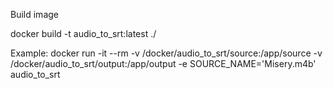 Build image

docker build -t audio_to_srt:latest ./ 

Example:
docker run -it --rm -v /docker/audio_to_srt/source:/app/source -v /docker/audio_to_srt/output:/app/output -e SOURCE_NAME='Misery.m4b' audio_to_srt 
